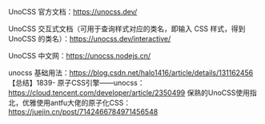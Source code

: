 UnoCSS 官方文档：https://unocss.dev/

UnoCSS 交互式文档（可用于查询样式对应的类名，即输入 CSS 样式，得到 UnoCSS 的类名）：https://unocss.dev/interactive/

UnoCSS 中文网：https://unocss.nodejs.cn/

unocss 基础用法：https://blog.csdn.net/halo1416/article/details/131162456
【总结】1839- 原子CSS引擎——unocss：https://cloud.tencent.com/developer/article/2350499
保熟的UnoCSS使用指北，优雅使用antfu大佬的原子化CSS：https://juejin.cn/post/7142466784971456548
